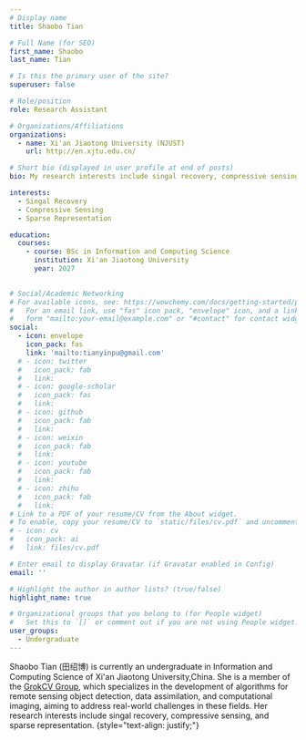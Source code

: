 ```yaml
---
# Display name
title: Shaobo Tian

# Full Name (for SEO)
first_name: Shaobo
last_name: Tian

# Is this the primary user of the site?
superuser: false

# Role/position
role: Research Assistant

# Organizations/Affiliations
organizations:
  - name: Xi'an Jiaotong University (NJUST)
    url: http://en.xjtu.edu.cn/

# Short bio (displayed in user profile at end of posts)
bio: My research interests include singal recovery, compressive sensing, and sparse representation.

interests:
  - Singal Recovery
  - Compressive Sensing
  - Sparse Representation

education:
  courses:
    - course: BSc in Information and Computing Science
      institution: Xi'an Jiaotong University
      year: 2027
    

# Social/Academic Networking
# For available icons, see: https://wowchemy.com/docs/getting-started/page-builder/#icons
#   For an email link, use "fas" icon pack, "envelope" icon, and a link in the
#   form "mailto:your-email@example.com" or "#contact" for contact widget.
social:
  - icon: envelope
    icon_pack: fas
    link: 'mailto:tianyinpu@gmail.com'
  # - icon: twitter
  #   icon_pack: fab
  #   link: 
  # - icon: google-scholar
  #   icon_pack: fas
  #   link: 
  # - icon: github
  #   icon_pack: fab
  #   link: 
  # - icon: weixin
  #   icon_pack: fab
  #   link: 
  # - icon: youtube
  #   icon_pack: fab
  #   link: 
  # - icon: zhihu
  #   icon_pack: fab
  #   link: 
# Link to a PDF of your resume/CV from the About widget.
# To enable, copy your resume/CV to `static/files/cv.pdf` and uncomment the lines below.
# - icon: cv
#   icon_pack: ai
#   link: files/cv.pdf

# Enter email to display Gravatar (if Gravatar enabled in Config)
email: ''

# Highlight the author in author lists? (true/false)
highlight_name: true

# Organizational groups that you belong to (for People widget)
#   Set this to `[]` or comment out if you are not using People widget.
user_groups:
  - Undergraduate
---
```


Shaobo Tian (田绍博) is currently an undergraduate in Information and Computing Science of Xi'an Jiaotong University,China. She is a member of the [GrokCV Group](https://grokcv.ai/), which specializes in the development of algorithms for remote sensing object detection, data assimilation, and computational imaging, aiming to address real-world challenges in these fields. Her research interests include singal recovery, compressive sensing, and sparse representation.
{style="text-align: justify;"}

